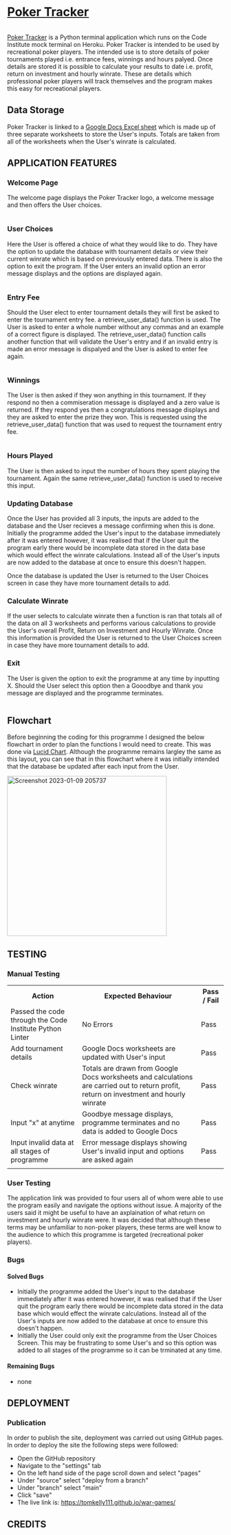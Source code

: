 # [Poker Tracker](https://poker-tracker.herokuapp.com/)

<img >


[Poker Tracker](https://poker-tracker.herokuapp.com/) is a Python terminal application which runs on the Code Institute mock terminal on Heroku. Poker Tracker is intended to be used by recreational poker players. The intended use is to store details of poker tournaments played i.e. entrance fees, winnings and hours palyed. Once details are stored it is possible to calculate your results to date i.e. profit, return on investment and hourly winrate. These are details which professional poker players will track themselves and the program makes this easy for recreational players.

## Data Storage
Poker Tracker is linked to a [Google Docs Excel sheet](https://docs.google.com/spreadsheets/d/11vh77G3YkgYBbyEdOOYomnT71VEXZQPJ3yv_YbMDx2s/edit?usp=sharing) which is made up of three separate worksheets to store the User's inputs. Totals are taken from all of the worksheets when the User's winrate is calculated.

## APPLICATION FEATURES

### Welcome Page
The welcome page displays the Poker Tracker logo, a welcome message and then offers the User choices.

<img >


### User Choices
Here the User is offered a choice of what they would like to do. They have the option to update the database with tournament details or view their current winrate which is based on previously entered data. There is also the option to exit the program. If the User enters an invalid option an error message displays and the options are displayed again.

<img >

### Entry Fee
Should the User elect to enter tournament details they will first be asked to enter the tournament entry fee. a retrieve_user_data() function is used. The User is asked to enter a whole number without any commas and an example of a correct figure is displayed. The retrieve_user_data() function calls another function that will validate the User's entry and if an invalid entry is made an error message is dispalyed and the User is asked to enter fee again. 

<img >


### Winnings
The User is then asked if they won anything in this tournament. If they respond no then a commiseration message is displayed and a zero value is returned. If they respond yes then a congratulations message displays and they are asked to enter the prize they won. This is requested using the retrieve_user_data() function that was used to request the tournament entry fee. 

<img >

### Hours Played
The User is then asked to input the number of hours they spent playing the tournament. Again the same retrieve_user_data() function is used to receive this input. 

### Updating Database
Once the User has provided all 3 inputs, the inputs are added to the database and the User recieves a message confirming when this is done. Initially the programme added the User's input to the database immediately after it was entered however, it was realised that if the User quit the program early there would be incomplete data stored in the data base which would effect the winrate calculations. Instead all of the User's inputs are now added to the database at once to ensure this doesn't happen.

Once the database is updated the User is returned to the User Choices screen in case they have more tournament details to add.

### Calculate Winrate
If the user selects to calculate winrate then a function is ran that totals all of the data on all 3 worksheets and performs various calculations to provide the User's overall Profit, Return on Investment and Hourly Winrate. Once this information is provided the User is returned to the User Choices screen in case they have more tournament details to add.

### Exit
The User is given the option to exit the programme at any time by inputting X. Should the User select this option then a Gooodbye and thank you message are displayed and the programme terminates.

<img >

## Flowchart
Before beginning the coding for this programme I designed the below flowchart in order to plan the functions I would need to create. This was done via [Lucid Chart](https://www.lucidchart.com/pages/). Although the programme remains largley the same as this layout, you can see that in this flowchart where it was initially intended that the database be updated after each input from the User.

<img width="371" alt="Screenshot 2023-01-09 205737" src="https://user-images.githubusercontent.com/111172617/211407010-718abaca-7418-43eb-a0d1-8745ed48509b.png">

## TESTING

### Manual Testing
<table>  
            <tr>
              <th>Action</th>
              <th>Expected Behaviour</th>
              <th>Pass / Fail </th>
            </tr>
            <tr>
              <td>Passed the code through the Code Institute Python Linter </td>
              <td>No Errors </td>
              <td>Pass </td>
            </tr>
            <tr>
              <td>Add tournament details </td>
              <td>Google Docs worksheets are updated with User's input </td>
              <td>Pass </td>
            </tr>
            <tr>
              <td>Check winrate </td>
              <td>Totals are drawn from Google Docs worksheets and calculations 
		    are carried out to return profit, return on investment and hourly winrate</td>
              <td>Pass </td>
            </tr>
            <tr>
              <td>Input "x" at anytime </td>
              <td>Goodbye message displays, programme terminates and no data is added to Google Docs </td>
              <td>Pass </td>
            </tr>
            <tr>
              <td>Input invalid data at all stages of programme </td>
              <td>Error message displays showing User's invalid input and options are asked again </td>
              <td>Pass </td>
            </tr>
              <tr>
              <td> </td>
              <td> </td>
              <td> </td>
            </tr>
</table>

### User Testing
The application link was provided to four users all of whom were able to use the program easily and navigate the options without issue. A majority of the users said it might be useful to have an axplaination of what return on investment and hourly winrate were. It was decided that although these terms may be unfamiliar to non-poker players, these terms are well know to the audience to which this programme is targeted (recreational poker players).

### Bugs
#### Solved Bugs
- Initially the programme added the User's input to the database immediately after it was entered however, it was realised that if the User quit the program early there would be incomplete data stored in the data base which would effect the winrate calculations. Instead all of the User's inputs are now added to the database at once to ensure this doesn't happen.
- Initially the User could only exit the programme from the User Choices Screen. This may be frustrating to some User's and so this option was added to all stages of the programme so it can be trminated at any time.

#### Remaining Bugs
- none


## DEPLOYMENT
### Publication
In order to publish the site, deployment was carried out using GitHub pages. In order to deploy the site the following steps were followed:
- Open the GitHub repository
- Navigate to the "settings" tab
- On the left hand side of the page scroll down and select "pages" 
- Under "source" select "deploy from a branch"
- Under "branch" select "main"
- Click "save"
- The live link is: https://tomkelly111.github.io/war-games/



## CREDITS


		



